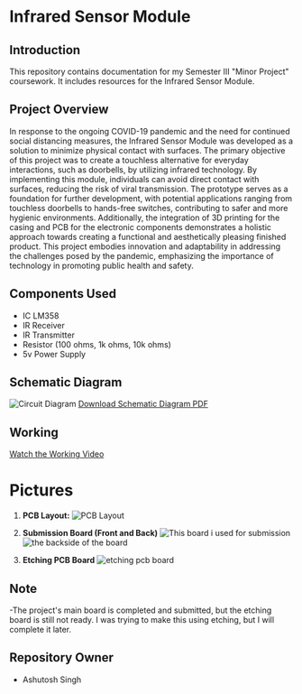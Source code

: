 # Infrared Sensor Module

## Introduction
This repository contains documentation for my Semester III "Minor Project" coursework. It includes resources for the Infrared Sensor Module.

## Project Overview
In response to the ongoing COVID-19 pandemic and the need for continued social distancing measures, the Infrared Sensor Module was developed as a solution to minimize physical contact with surfaces. The primary objective of this project was to create a touchless alternative for everyday interactions, such as doorbells, by utilizing infrared technology. By implementing this module, individuals can avoid direct contact with surfaces, reducing the risk of viral transmission. The prototype serves as a foundation for further development, with potential applications ranging from touchless doorbells to hands-free switches, contributing to safer and more hygienic environments. Additionally, the integration of 3D printing for the casing and PCB for the electronic components demonstrates a holistic approach towards creating a functional and aesthetically pleasing finished product. This project embodies innovation and adaptability in addressing the challenges posed by the pandemic, emphasizing the importance of technology in promoting public health and safety.

## Components Used
- IC LM358
- IR Receiver
- IR Transmitter
- Resistor (100 ohms, 1k ohms, 10k ohms)
- 5v Power Supply


## Schematic Diagram
![Circuit Diagram](https://github.com/Ashutoshss/InfraredSensorModule/assets/103228643/764b7738-4fbd-43d9-8f2a-6d3121ac628b)
[Download Schematic Diagram PDF](https://github.com/Ashutoshss/InfraredSensorModule/files/15153404/Circuit.Diagram.pdf)

## Working
[Watch the Working Video](https://github.com/user-attachments/assets/96db7b04-44b0-4cfe-9591-321c93e7141e)

# Pictures
1. **PCB Layout:**
   ![PCB Layout](https://github.com/Ashutoshss/InfraredSensorModule/assets/103228643/40ceb070-d768-4d6a-884e-d362a570e123)

2. **Submission Board (Front and Back)**
   ![This board i used for submission](https://github.com/user-attachments/assets/27a5365e-86b8-4c2a-884f-fe299fd958bb)
  ![the backside of the board](https://github.com/user-attachments/assets/517b1789-981a-4ff0-810b-dac5b3cbe920)

3. **Etching PCB Board**
   ![etching pcb board](https://github.com/user-attachments/assets/75a81cc6-c241-44e0-b863-4c9fc74cc427)


## Note
-The project's main board is completed and submitted, but the etching board is still not ready. I was trying to make this using etching, but I will complete it later.

## Repository Owner
- Ashutosh Singh
